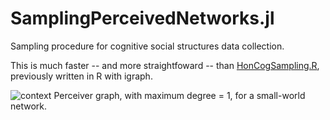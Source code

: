 # SamplingPerceivedNetworks.jl
Sampling procedure for cognitive social structures data collection.

This is much faster -- and more straightfoward -- than [HonCogSampling.R](https://github.com/human-nature-lab/HonCogSampling), previously written in R with igraph.

![context](https://user-images.githubusercontent.com/8230371/155175635-2f22964f-c817-4839-9ffb-fae87a42abb1.svg)
Perceiver graph, with maximum degree = 1, for a small-world network.
